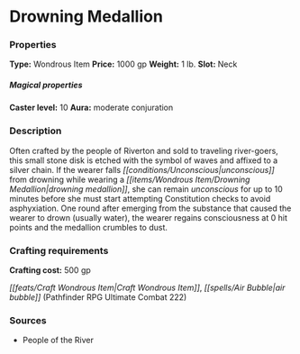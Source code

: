 ﻿---
Title: "Drowning Medallion"
Type: "Wondrous Item"
Price: "1000 gp"
Weight: "1 lb."
Slot: "Neck"
Caster level: "10"
Aura: "moderate conjuration"
Description: |
  "Often crafted by the people of Riverton and sold to traveling river-goers, this small stone disk is etched with the symbol of waves and affixed to a silver chain. If the wearer falls unconscious from drowning while wearing a _drowning medallion_, she can remain unconscious for up to 10 minutes before she must start attempting Constitution checks to avoid asphyxiation. One round after emerging from the substance that caused the wearer to drown (usually water), the wearer regains consciousness at 0 hit points and the medallion crumbles to dust."
Crafting cost: "500 gp"
Sources: "['People of the River']"
---

# Drowning Medallion

### Properties

**Type:** Wondrous Item **Price:** 1000 gp **Weight:** 1 lb. **Slot:** Neck

##### Magical properties

**Caster level:** 10 **Aura:** moderate conjuration

### Description

Often crafted by the people of Riverton and sold to traveling river-goers, this small stone disk is etched with the symbol of waves and affixed to a silver chain. If the wearer falls _[[conditions/Unconscious|unconscious]]_ from drowning while wearing a _[[items/Wondrous Item/Drowning Medallion|drowning medallion]]_, she can remain _unconscious_ for up to 10 minutes before she must start attempting Constitution checks to avoid asphyxiation. One round after emerging from the substance that caused the wearer to drown (usually water), the wearer regains consciousness at 0 hit points and the medallion crumbles to dust.

### Crafting requirements

**Crafting cost:** 500 gp

_[[feats/Craft Wondrous Item|Craft Wondrous Item]]_, _[[spells/Air Bubble|air bubble]]_ (Pathfinder RPG Ultimate Combat 222)

### Sources

* People of the River